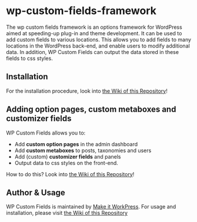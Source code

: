 # wp-custom-fields-framework
The wp custom fields framework is an options framework for WordPress aimed at speeding-up plug-in and theme development. It can be used to add custom fields to various locations. This allows you to add fields to many locations in the WordPress back-end, and enable users to modify additional data. In addition, WP Custom Fields can output the data stored in these fields to css styles.

## Installation
For the installation procedure, look into [the Wiki of this Repository](https://github.com/makeitworkpress/wp-custom-fields/wiki)!

## Adding option pages, custom metaboxes and customizer fields
WP Custom Fields allows you to:
* Add **custom option pages** in the admin dashboard
* Add **custom metaboxes** to posts, taxonomies and users
* Add (custom) **customizer fields** and panels
* Output data to css styles on the front-end.

How to do this? Look into [the Wiki of this Repository](https://github.com/makeitworkpress/wp-custom-fields/wiki)!

## Author & Usage
WP Custom Fields is maintained by [Make it WorkPress](https://www.makeitwork.press/scripts/wp-custom-fields/). For usage and installation, please visit [the Wiki of this Repository](https://github.com/makeitworkpress/wp-custom-fields/wiki)
